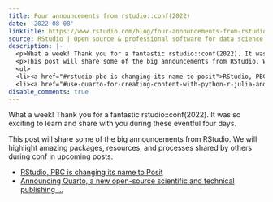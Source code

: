 ```yaml
---
title: Four announcements from rstudio::conf(2022)
date: '2022-08-08'
linkTitle: https://www.rstudio.com/blog/four-announcements-from-rstudio-conf-2022/
source: RStudio | Open source & professional software for data science teams on RStudio
description: |-
  <p>What a week! Thank you for a fantastic rstudio::conf(2022). It was so exciting to learn and share with you during these eventful four days.</p>
  <p>This post will share some of the big announcements from RStudio. We will highlight amazing packages, resources, and processes shared by others during conf in upcoming posts.</p>
  <ul>
  <li><a href="#rstudio-pbc-is-changing-its-name-to-posit">RStudio, PBC is changing its name to Posit</a></li>
  <li><a href="#use-quarto-for-creating-content-with-python-r-julia-and-observable">Announcing Quarto, a new open-source scientific and technical publishing ...
disable_comments: true
---
```

<p>What a week! Thank you for a fantastic rstudio::conf(2022). It was so exciting to learn and share with you during these eventful four days.</p>
<p>This post will share some of the big announcements from RStudio. We will highlight amazing packages, resources, and processes shared by others during conf in upcoming posts.</p>
<ul>
<li><a href="#rstudio-pbc-is-changing-its-name-to-posit">RStudio, PBC is changing its name to Posit</a></li>
<li><a href="#use-quarto-for-creating-content-with-python-r-julia-and-observable">Announcing Quarto, a new open-source scientific and technical publishing ...